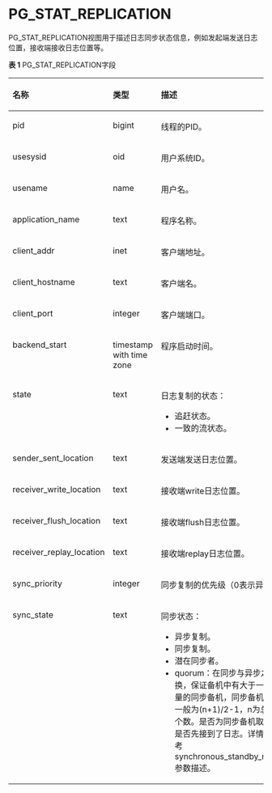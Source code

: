 # PG\_STAT\_REPLICATION<a name="ZH-CN_TOPIC_0289900612"></a>

PG\_STAT\_REPLICATION视图用于描述日志同步状态信息，例如发起端发送日志位置，接收端接收日志位置等。

**表 1**  PG\_STAT\_REPLICATION字段

<a name="zh-cn_topic_0283137065_zh-cn_topic_0237122450_zh-cn_topic_0059777909_tb2059cf057754a69bd7bdb1bea15c223"></a>
<table><thead align="left"><tr id="zh-cn_topic_0283137065_zh-cn_topic_0237122450_zh-cn_topic_0059777909_rec0f8202e1634adba102af8b58bfc358"><th class="cellrowborder" valign="top" width="31.453145314531454%" id="mcps1.2.4.1.1"><p id="zh-cn_topic_0283137065_zh-cn_topic_0237122450_zh-cn_topic_0059777909_afda49225861e4daba514b5919e904a4f"><a name="zh-cn_topic_0283137065_zh-cn_topic_0237122450_zh-cn_topic_0059777909_afda49225861e4daba514b5919e904a4f"></a><a name="zh-cn_topic_0283137065_zh-cn_topic_0237122450_zh-cn_topic_0059777909_afda49225861e4daba514b5919e904a4f"></a>名称</p>
</th>
<th class="cellrowborder" valign="top" width="35.21352135213521%" id="mcps1.2.4.1.2"><p id="zh-cn_topic_0283137065_zh-cn_topic_0237122450_zh-cn_topic_0059777909_af45105035a124cd593f8ca1a10d05f71"><a name="zh-cn_topic_0283137065_zh-cn_topic_0237122450_zh-cn_topic_0059777909_af45105035a124cd593f8ca1a10d05f71"></a><a name="zh-cn_topic_0283137065_zh-cn_topic_0237122450_zh-cn_topic_0059777909_af45105035a124cd593f8ca1a10d05f71"></a>类型</p>
</th>
<th class="cellrowborder" valign="top" width="33.33333333333333%" id="mcps1.2.4.1.3"><p id="zh-cn_topic_0283137065_zh-cn_topic_0237122450_zh-cn_topic_0059777909_a3108a1c0586c4fedb1ac59aca42e5c1c"><a name="zh-cn_topic_0283137065_zh-cn_topic_0237122450_zh-cn_topic_0059777909_a3108a1c0586c4fedb1ac59aca42e5c1c"></a><a name="zh-cn_topic_0283137065_zh-cn_topic_0237122450_zh-cn_topic_0059777909_a3108a1c0586c4fedb1ac59aca42e5c1c"></a>描述</p>
</th>
</tr>
</thead>
<tbody><tr id="zh-cn_topic_0283137065_zh-cn_topic_0237122450_zh-cn_topic_0059777909_rece4cfacac6447749d39ec30f0265d12"><td class="cellrowborder" valign="top" width="31.453145314531454%" headers="mcps1.2.4.1.1 "><p id="zh-cn_topic_0283137065_zh-cn_topic_0237122450_zh-cn_topic_0059777909_a3b4314b7c15646bcad697d28e70723b5"><a name="zh-cn_topic_0283137065_zh-cn_topic_0237122450_zh-cn_topic_0059777909_a3b4314b7c15646bcad697d28e70723b5"></a><a name="zh-cn_topic_0283137065_zh-cn_topic_0237122450_zh-cn_topic_0059777909_a3b4314b7c15646bcad697d28e70723b5"></a>pid</p>
</td>
<td class="cellrowborder" valign="top" width="35.21352135213521%" headers="mcps1.2.4.1.2 "><p id="zh-cn_topic_0283137065_zh-cn_topic_0237122450_zh-cn_topic_0059777909_a738e4c84b33a490d94dbbda0143bc99c"><a name="zh-cn_topic_0283137065_zh-cn_topic_0237122450_zh-cn_topic_0059777909_a738e4c84b33a490d94dbbda0143bc99c"></a><a name="zh-cn_topic_0283137065_zh-cn_topic_0237122450_zh-cn_topic_0059777909_a738e4c84b33a490d94dbbda0143bc99c"></a>bigint</p>
</td>
<td class="cellrowborder" valign="top" width="33.33333333333333%" headers="mcps1.2.4.1.3 "><p id="zh-cn_topic_0283137065_zh-cn_topic_0237122450_zh-cn_topic_0059777909_abd406f3b07794e6a98828003ad57d13e"><a name="zh-cn_topic_0283137065_zh-cn_topic_0237122450_zh-cn_topic_0059777909_abd406f3b07794e6a98828003ad57d13e"></a><a name="zh-cn_topic_0283137065_zh-cn_topic_0237122450_zh-cn_topic_0059777909_abd406f3b07794e6a98828003ad57d13e"></a>线程的PID。</p>
</td>
</tr>
<tr id="zh-cn_topic_0283137065_zh-cn_topic_0237122450_zh-cn_topic_0059777909_r244835adba7e43f38d87568ee95fc6da"><td class="cellrowborder" valign="top" width="31.453145314531454%" headers="mcps1.2.4.1.1 "><p id="zh-cn_topic_0283137065_zh-cn_topic_0237122450_zh-cn_topic_0059777909_a76ba59a3c23c498da84f2847b6176eb0"><a name="zh-cn_topic_0283137065_zh-cn_topic_0237122450_zh-cn_topic_0059777909_a76ba59a3c23c498da84f2847b6176eb0"></a><a name="zh-cn_topic_0283137065_zh-cn_topic_0237122450_zh-cn_topic_0059777909_a76ba59a3c23c498da84f2847b6176eb0"></a>usesysid</p>
</td>
<td class="cellrowborder" valign="top" width="35.21352135213521%" headers="mcps1.2.4.1.2 "><p id="zh-cn_topic_0283137065_zh-cn_topic_0237122450_zh-cn_topic_0059777909_ae69bb32849b447d1950993a8f0604e0a"><a name="zh-cn_topic_0283137065_zh-cn_topic_0237122450_zh-cn_topic_0059777909_ae69bb32849b447d1950993a8f0604e0a"></a><a name="zh-cn_topic_0283137065_zh-cn_topic_0237122450_zh-cn_topic_0059777909_ae69bb32849b447d1950993a8f0604e0a"></a>oid</p>
</td>
<td class="cellrowborder" valign="top" width="33.33333333333333%" headers="mcps1.2.4.1.3 "><p id="zh-cn_topic_0283137065_zh-cn_topic_0237122450_zh-cn_topic_0059777909_aa745eaddea5140e5a9d1391b2f7e5c8e"><a name="zh-cn_topic_0283137065_zh-cn_topic_0237122450_zh-cn_topic_0059777909_aa745eaddea5140e5a9d1391b2f7e5c8e"></a><a name="zh-cn_topic_0283137065_zh-cn_topic_0237122450_zh-cn_topic_0059777909_aa745eaddea5140e5a9d1391b2f7e5c8e"></a>用户系统ID。</p>
</td>
</tr>
<tr id="zh-cn_topic_0283137065_zh-cn_topic_0237122450_zh-cn_topic_0059777909_rdb475d17bdf041dd819f0a4bd313e507"><td class="cellrowborder" valign="top" width="31.453145314531454%" headers="mcps1.2.4.1.1 "><p id="zh-cn_topic_0283137065_zh-cn_topic_0237122450_zh-cn_topic_0059777909_a4b8f045679004a60bfd6a5e6cd785146"><a name="zh-cn_topic_0283137065_zh-cn_topic_0237122450_zh-cn_topic_0059777909_a4b8f045679004a60bfd6a5e6cd785146"></a><a name="zh-cn_topic_0283137065_zh-cn_topic_0237122450_zh-cn_topic_0059777909_a4b8f045679004a60bfd6a5e6cd785146"></a>usename</p>
</td>
<td class="cellrowborder" valign="top" width="35.21352135213521%" headers="mcps1.2.4.1.2 "><p id="zh-cn_topic_0283137065_zh-cn_topic_0237122450_zh-cn_topic_0059777909_a0555cd8e62214cbca46084ccb49936e4"><a name="zh-cn_topic_0283137065_zh-cn_topic_0237122450_zh-cn_topic_0059777909_a0555cd8e62214cbca46084ccb49936e4"></a><a name="zh-cn_topic_0283137065_zh-cn_topic_0237122450_zh-cn_topic_0059777909_a0555cd8e62214cbca46084ccb49936e4"></a>name</p>
</td>
<td class="cellrowborder" valign="top" width="33.33333333333333%" headers="mcps1.2.4.1.3 "><p id="zh-cn_topic_0283137065_zh-cn_topic_0237122450_zh-cn_topic_0059777909_af86c950a30e348db818578680c1e2c1b"><a name="zh-cn_topic_0283137065_zh-cn_topic_0237122450_zh-cn_topic_0059777909_af86c950a30e348db818578680c1e2c1b"></a><a name="zh-cn_topic_0283137065_zh-cn_topic_0237122450_zh-cn_topic_0059777909_af86c950a30e348db818578680c1e2c1b"></a>用户名。</p>
</td>
</tr>
<tr id="zh-cn_topic_0283137065_zh-cn_topic_0237122450_zh-cn_topic_0059777909_rb38ccc5dd51a41068d8411325bfa2557"><td class="cellrowborder" valign="top" width="31.453145314531454%" headers="mcps1.2.4.1.1 "><p id="zh-cn_topic_0283137065_zh-cn_topic_0237122450_zh-cn_topic_0059777909_a6314f1b58f42494caa1da6eddff65e8a"><a name="zh-cn_topic_0283137065_zh-cn_topic_0237122450_zh-cn_topic_0059777909_a6314f1b58f42494caa1da6eddff65e8a"></a><a name="zh-cn_topic_0283137065_zh-cn_topic_0237122450_zh-cn_topic_0059777909_a6314f1b58f42494caa1da6eddff65e8a"></a>application_name</p>
</td>
<td class="cellrowborder" valign="top" width="35.21352135213521%" headers="mcps1.2.4.1.2 "><p id="zh-cn_topic_0283137065_zh-cn_topic_0237122450_zh-cn_topic_0059777909_abdcba94d8c0a4a7cb16760c3798ebf1e"><a name="zh-cn_topic_0283137065_zh-cn_topic_0237122450_zh-cn_topic_0059777909_abdcba94d8c0a4a7cb16760c3798ebf1e"></a><a name="zh-cn_topic_0283137065_zh-cn_topic_0237122450_zh-cn_topic_0059777909_abdcba94d8c0a4a7cb16760c3798ebf1e"></a>text</p>
</td>
<td class="cellrowborder" valign="top" width="33.33333333333333%" headers="mcps1.2.4.1.3 "><p id="zh-cn_topic_0283137065_zh-cn_topic_0237122450_zh-cn_topic_0059777909_a18bc938a742945a78900807b57a53858"><a name="zh-cn_topic_0283137065_zh-cn_topic_0237122450_zh-cn_topic_0059777909_a18bc938a742945a78900807b57a53858"></a><a name="zh-cn_topic_0283137065_zh-cn_topic_0237122450_zh-cn_topic_0059777909_a18bc938a742945a78900807b57a53858"></a>程序名称。</p>
</td>
</tr>
<tr id="zh-cn_topic_0283137065_zh-cn_topic_0237122450_zh-cn_topic_0059777909_r4566bfb6ae7a49019bc3cb84ef1f90ae"><td class="cellrowborder" valign="top" width="31.453145314531454%" headers="mcps1.2.4.1.1 "><p id="zh-cn_topic_0283137065_zh-cn_topic_0237122450_zh-cn_topic_0059777909_a98dab7602b45485db5a452ac211bfd61"><a name="zh-cn_topic_0283137065_zh-cn_topic_0237122450_zh-cn_topic_0059777909_a98dab7602b45485db5a452ac211bfd61"></a><a name="zh-cn_topic_0283137065_zh-cn_topic_0237122450_zh-cn_topic_0059777909_a98dab7602b45485db5a452ac211bfd61"></a>client_addr</p>
</td>
<td class="cellrowborder" valign="top" width="35.21352135213521%" headers="mcps1.2.4.1.2 "><p id="zh-cn_topic_0283137065_zh-cn_topic_0237122450_zh-cn_topic_0059777909_a2d7bdfd324c6426cafb28667c406ecd1"><a name="zh-cn_topic_0283137065_zh-cn_topic_0237122450_zh-cn_topic_0059777909_a2d7bdfd324c6426cafb28667c406ecd1"></a><a name="zh-cn_topic_0283137065_zh-cn_topic_0237122450_zh-cn_topic_0059777909_a2d7bdfd324c6426cafb28667c406ecd1"></a>inet</p>
</td>
<td class="cellrowborder" valign="top" width="33.33333333333333%" headers="mcps1.2.4.1.3 "><p id="zh-cn_topic_0283137065_zh-cn_topic_0237122450_zh-cn_topic_0059777909_ab935581a024744c4a4be43ea481dd625"><a name="zh-cn_topic_0283137065_zh-cn_topic_0237122450_zh-cn_topic_0059777909_ab935581a024744c4a4be43ea481dd625"></a><a name="zh-cn_topic_0283137065_zh-cn_topic_0237122450_zh-cn_topic_0059777909_ab935581a024744c4a4be43ea481dd625"></a>客户端地址。</p>
</td>
</tr>
<tr id="zh-cn_topic_0283137065_zh-cn_topic_0237122450_zh-cn_topic_0059777909_r939555bb4dc840aabbad5bad079a13ef"><td class="cellrowborder" valign="top" width="31.453145314531454%" headers="mcps1.2.4.1.1 "><p id="zh-cn_topic_0283137065_zh-cn_topic_0237122450_zh-cn_topic_0059777909_a495e4fd50c084d2abd096f55580fac38"><a name="zh-cn_topic_0283137065_zh-cn_topic_0237122450_zh-cn_topic_0059777909_a495e4fd50c084d2abd096f55580fac38"></a><a name="zh-cn_topic_0283137065_zh-cn_topic_0237122450_zh-cn_topic_0059777909_a495e4fd50c084d2abd096f55580fac38"></a>client_hostname</p>
</td>
<td class="cellrowborder" valign="top" width="35.21352135213521%" headers="mcps1.2.4.1.2 "><p id="zh-cn_topic_0283137065_zh-cn_topic_0237122450_zh-cn_topic_0059777909_a078b223106894668a2a7caac31be4fc0"><a name="zh-cn_topic_0283137065_zh-cn_topic_0237122450_zh-cn_topic_0059777909_a078b223106894668a2a7caac31be4fc0"></a><a name="zh-cn_topic_0283137065_zh-cn_topic_0237122450_zh-cn_topic_0059777909_a078b223106894668a2a7caac31be4fc0"></a>text</p>
</td>
<td class="cellrowborder" valign="top" width="33.33333333333333%" headers="mcps1.2.4.1.3 "><p id="zh-cn_topic_0283137065_zh-cn_topic_0237122450_zh-cn_topic_0059777909_a506c09d815484c299a761eb6365cd49a"><a name="zh-cn_topic_0283137065_zh-cn_topic_0237122450_zh-cn_topic_0059777909_a506c09d815484c299a761eb6365cd49a"></a><a name="zh-cn_topic_0283137065_zh-cn_topic_0237122450_zh-cn_topic_0059777909_a506c09d815484c299a761eb6365cd49a"></a>客户端名。</p>
</td>
</tr>
<tr id="zh-cn_topic_0283137065_zh-cn_topic_0237122450_zh-cn_topic_0059777909_rfc9acdd1a6634b78800566a80f65f0e7"><td class="cellrowborder" valign="top" width="31.453145314531454%" headers="mcps1.2.4.1.1 "><p id="zh-cn_topic_0283137065_zh-cn_topic_0237122450_zh-cn_topic_0059777909_a975c2352830d4ca5acbbb68222bf50d7"><a name="zh-cn_topic_0283137065_zh-cn_topic_0237122450_zh-cn_topic_0059777909_a975c2352830d4ca5acbbb68222bf50d7"></a><a name="zh-cn_topic_0283137065_zh-cn_topic_0237122450_zh-cn_topic_0059777909_a975c2352830d4ca5acbbb68222bf50d7"></a>client_port</p>
</td>
<td class="cellrowborder" valign="top" width="35.21352135213521%" headers="mcps1.2.4.1.2 "><p id="zh-cn_topic_0283137065_zh-cn_topic_0237122450_zh-cn_topic_0059777909_a437cd84c0e7c4118b8413e29c816a6be"><a name="zh-cn_topic_0283137065_zh-cn_topic_0237122450_zh-cn_topic_0059777909_a437cd84c0e7c4118b8413e29c816a6be"></a><a name="zh-cn_topic_0283137065_zh-cn_topic_0237122450_zh-cn_topic_0059777909_a437cd84c0e7c4118b8413e29c816a6be"></a>integer</p>
</td>
<td class="cellrowborder" valign="top" width="33.33333333333333%" headers="mcps1.2.4.1.3 "><p id="zh-cn_topic_0283137065_zh-cn_topic_0237122450_zh-cn_topic_0059777909_aefc17abea15c42178172f3dce48c1e59"><a name="zh-cn_topic_0283137065_zh-cn_topic_0237122450_zh-cn_topic_0059777909_aefc17abea15c42178172f3dce48c1e59"></a><a name="zh-cn_topic_0283137065_zh-cn_topic_0237122450_zh-cn_topic_0059777909_aefc17abea15c42178172f3dce48c1e59"></a>客户端端口。</p>
</td>
</tr>
<tr id="zh-cn_topic_0283137065_zh-cn_topic_0237122450_zh-cn_topic_0059777909_ra5aeee34a0b24d4fb4efa668169698f8"><td class="cellrowborder" valign="top" width="31.453145314531454%" headers="mcps1.2.4.1.1 "><p id="zh-cn_topic_0283137065_zh-cn_topic_0237122450_zh-cn_topic_0059777909_acd75d164a72c4bf2bbf1ed2d0cb94aee"><a name="zh-cn_topic_0283137065_zh-cn_topic_0237122450_zh-cn_topic_0059777909_acd75d164a72c4bf2bbf1ed2d0cb94aee"></a><a name="zh-cn_topic_0283137065_zh-cn_topic_0237122450_zh-cn_topic_0059777909_acd75d164a72c4bf2bbf1ed2d0cb94aee"></a>backend_start</p>
</td>
<td class="cellrowborder" valign="top" width="35.21352135213521%" headers="mcps1.2.4.1.2 "><p id="zh-cn_topic_0283137065_zh-cn_topic_0237122450_zh-cn_topic_0059777909_a9002ee8fc4b64f3d812a7c1e98cef6d0"><a name="zh-cn_topic_0283137065_zh-cn_topic_0237122450_zh-cn_topic_0059777909_a9002ee8fc4b64f3d812a7c1e98cef6d0"></a><a name="zh-cn_topic_0283137065_zh-cn_topic_0237122450_zh-cn_topic_0059777909_a9002ee8fc4b64f3d812a7c1e98cef6d0"></a>timestamp with time zone</p>
</td>
<td class="cellrowborder" valign="top" width="33.33333333333333%" headers="mcps1.2.4.1.3 "><p id="zh-cn_topic_0283137065_zh-cn_topic_0237122450_zh-cn_topic_0059777909_a4483f1dcb1c74dbcacd16a9bf69bfae0"><a name="zh-cn_topic_0283137065_zh-cn_topic_0237122450_zh-cn_topic_0059777909_a4483f1dcb1c74dbcacd16a9bf69bfae0"></a><a name="zh-cn_topic_0283137065_zh-cn_topic_0237122450_zh-cn_topic_0059777909_a4483f1dcb1c74dbcacd16a9bf69bfae0"></a>程序启动时间。</p>
</td>
</tr>
<tr id="zh-cn_topic_0283137065_zh-cn_topic_0237122450_zh-cn_topic_0059777909_r212d8e2b35a24b2b828761a40521149e"><td class="cellrowborder" valign="top" width="31.453145314531454%" headers="mcps1.2.4.1.1 "><p id="zh-cn_topic_0283137065_zh-cn_topic_0237122450_zh-cn_topic_0059777909_a46715c096fbc4892900996f285a50cfb"><a name="zh-cn_topic_0283137065_zh-cn_topic_0237122450_zh-cn_topic_0059777909_a46715c096fbc4892900996f285a50cfb"></a><a name="zh-cn_topic_0283137065_zh-cn_topic_0237122450_zh-cn_topic_0059777909_a46715c096fbc4892900996f285a50cfb"></a>state</p>
</td>
<td class="cellrowborder" valign="top" width="35.21352135213521%" headers="mcps1.2.4.1.2 "><p id="zh-cn_topic_0283137065_zh-cn_topic_0237122450_zh-cn_topic_0059777909_a0c770a2371b14390bfdf09407f09810f"><a name="zh-cn_topic_0283137065_zh-cn_topic_0237122450_zh-cn_topic_0059777909_a0c770a2371b14390bfdf09407f09810f"></a><a name="zh-cn_topic_0283137065_zh-cn_topic_0237122450_zh-cn_topic_0059777909_a0c770a2371b14390bfdf09407f09810f"></a>text</p>
</td>
<td class="cellrowborder" valign="top" width="33.33333333333333%" headers="mcps1.2.4.1.3 "><p id="zh-cn_topic_0283137065_p16270641135419"><a name="zh-cn_topic_0283137065_p16270641135419"></a><a name="zh-cn_topic_0283137065_p16270641135419"></a>日志复制的状态：</p>
<a name="zh-cn_topic_0283137065_ul158009492546"></a><a name="zh-cn_topic_0283137065_ul158009492546"></a><ul id="zh-cn_topic_0283137065_ul158009492546"><li>追赶状态。</li><li>一致的流状态。</li></ul>
</td>
</tr>
<tr id="zh-cn_topic_0283137065_zh-cn_topic_0237122450_zh-cn_topic_0059777909_r9dd8b3fefc7e416d8ef895fc9d8ad0a1"><td class="cellrowborder" valign="top" width="31.453145314531454%" headers="mcps1.2.4.1.1 "><p id="zh-cn_topic_0283137065_zh-cn_topic_0237122450_zh-cn_topic_0059777909_a3d614dcbe4fb430887ea7f4eb8224aad"><a name="zh-cn_topic_0283137065_zh-cn_topic_0237122450_zh-cn_topic_0059777909_a3d614dcbe4fb430887ea7f4eb8224aad"></a><a name="zh-cn_topic_0283137065_zh-cn_topic_0237122450_zh-cn_topic_0059777909_a3d614dcbe4fb430887ea7f4eb8224aad"></a>sender_sent_location</p>
</td>
<td class="cellrowborder" valign="top" width="35.21352135213521%" headers="mcps1.2.4.1.2 "><p id="zh-cn_topic_0283137065_zh-cn_topic_0237122450_zh-cn_topic_0059777909_a728e9c07c67c44e7b063419ff5c807f1"><a name="zh-cn_topic_0283137065_zh-cn_topic_0237122450_zh-cn_topic_0059777909_a728e9c07c67c44e7b063419ff5c807f1"></a><a name="zh-cn_topic_0283137065_zh-cn_topic_0237122450_zh-cn_topic_0059777909_a728e9c07c67c44e7b063419ff5c807f1"></a>text</p>
</td>
<td class="cellrowborder" valign="top" width="33.33333333333333%" headers="mcps1.2.4.1.3 "><p id="zh-cn_topic_0283137065_zh-cn_topic_0237122450_zh-cn_topic_0059777909_ab5dce055e0304c94b6340d8f75515b95"><a name="zh-cn_topic_0283137065_zh-cn_topic_0237122450_zh-cn_topic_0059777909_ab5dce055e0304c94b6340d8f75515b95"></a><a name="zh-cn_topic_0283137065_zh-cn_topic_0237122450_zh-cn_topic_0059777909_ab5dce055e0304c94b6340d8f75515b95"></a>发送端发送日志位置。</p>
</td>
</tr>
<tr id="zh-cn_topic_0283137065_zh-cn_topic_0237122450_zh-cn_topic_0059777909_r8dc1a9a8ea0d4003a41e1cdb1b014e6a"><td class="cellrowborder" valign="top" width="31.453145314531454%" headers="mcps1.2.4.1.1 "><p id="zh-cn_topic_0283137065_zh-cn_topic_0237122450_zh-cn_topic_0059777909_a787ce25144014f5a9e36b0b0b6623ff2"><a name="zh-cn_topic_0283137065_zh-cn_topic_0237122450_zh-cn_topic_0059777909_a787ce25144014f5a9e36b0b0b6623ff2"></a><a name="zh-cn_topic_0283137065_zh-cn_topic_0237122450_zh-cn_topic_0059777909_a787ce25144014f5a9e36b0b0b6623ff2"></a>receiver_write_location</p>
</td>
<td class="cellrowborder" valign="top" width="35.21352135213521%" headers="mcps1.2.4.1.2 "><p id="zh-cn_topic_0283137065_zh-cn_topic_0237122450_zh-cn_topic_0059777909_a02da915ce8c4485da37edd1e55ad35a8"><a name="zh-cn_topic_0283137065_zh-cn_topic_0237122450_zh-cn_topic_0059777909_a02da915ce8c4485da37edd1e55ad35a8"></a><a name="zh-cn_topic_0283137065_zh-cn_topic_0237122450_zh-cn_topic_0059777909_a02da915ce8c4485da37edd1e55ad35a8"></a>text</p>
</td>
<td class="cellrowborder" valign="top" width="33.33333333333333%" headers="mcps1.2.4.1.3 "><p id="zh-cn_topic_0283137065_zh-cn_topic_0237122450_zh-cn_topic_0059777909_ac5e7287e53a94633b42a35107abca5c7"><a name="zh-cn_topic_0283137065_zh-cn_topic_0237122450_zh-cn_topic_0059777909_ac5e7287e53a94633b42a35107abca5c7"></a><a name="zh-cn_topic_0283137065_zh-cn_topic_0237122450_zh-cn_topic_0059777909_ac5e7287e53a94633b42a35107abca5c7"></a>接收端write日志位置。</p>
</td>
</tr>
<tr id="zh-cn_topic_0283137065_zh-cn_topic_0237122450_zh-cn_topic_0059777909_r5fbe693b21b447d88fafcd84fee88156"><td class="cellrowborder" valign="top" width="31.453145314531454%" headers="mcps1.2.4.1.1 "><p id="zh-cn_topic_0283137065_zh-cn_topic_0237122450_zh-cn_topic_0059777909_af373cada59c04e369d08d608299b9e73"><a name="zh-cn_topic_0283137065_zh-cn_topic_0237122450_zh-cn_topic_0059777909_af373cada59c04e369d08d608299b9e73"></a><a name="zh-cn_topic_0283137065_zh-cn_topic_0237122450_zh-cn_topic_0059777909_af373cada59c04e369d08d608299b9e73"></a>receiver_flush_location</p>
</td>
<td class="cellrowborder" valign="top" width="35.21352135213521%" headers="mcps1.2.4.1.2 "><p id="zh-cn_topic_0283137065_zh-cn_topic_0237122450_zh-cn_topic_0059777909_af4b412e161fc496e928f65a6fec71491"><a name="zh-cn_topic_0283137065_zh-cn_topic_0237122450_zh-cn_topic_0059777909_af4b412e161fc496e928f65a6fec71491"></a><a name="zh-cn_topic_0283137065_zh-cn_topic_0237122450_zh-cn_topic_0059777909_af4b412e161fc496e928f65a6fec71491"></a>text</p>
</td>
<td class="cellrowborder" valign="top" width="33.33333333333333%" headers="mcps1.2.4.1.3 "><p id="zh-cn_topic_0283137065_zh-cn_topic_0237122450_zh-cn_topic_0059777909_a6c3064469b4a4dbd89334efd5617089f"><a name="zh-cn_topic_0283137065_zh-cn_topic_0237122450_zh-cn_topic_0059777909_a6c3064469b4a4dbd89334efd5617089f"></a><a name="zh-cn_topic_0283137065_zh-cn_topic_0237122450_zh-cn_topic_0059777909_a6c3064469b4a4dbd89334efd5617089f"></a>接收端flush日志位置。</p>
</td>
</tr>
<tr id="zh-cn_topic_0283137065_zh-cn_topic_0237122450_zh-cn_topic_0059777909_re8faabc050bc4c9db183853d8094ecfa"><td class="cellrowborder" valign="top" width="31.453145314531454%" headers="mcps1.2.4.1.1 "><p id="zh-cn_topic_0283137065_zh-cn_topic_0237122450_zh-cn_topic_0059777909_aa049398ac690437cbe02ca34db5dabe6"><a name="zh-cn_topic_0283137065_zh-cn_topic_0237122450_zh-cn_topic_0059777909_aa049398ac690437cbe02ca34db5dabe6"></a><a name="zh-cn_topic_0283137065_zh-cn_topic_0237122450_zh-cn_topic_0059777909_aa049398ac690437cbe02ca34db5dabe6"></a>receiver_replay_location</p>
</td>
<td class="cellrowborder" valign="top" width="35.21352135213521%" headers="mcps1.2.4.1.2 "><p id="zh-cn_topic_0283137065_zh-cn_topic_0237122450_zh-cn_topic_0059777909_a4ebf28e34eb34d52bf6ed969e2504239"><a name="zh-cn_topic_0283137065_zh-cn_topic_0237122450_zh-cn_topic_0059777909_a4ebf28e34eb34d52bf6ed969e2504239"></a><a name="zh-cn_topic_0283137065_zh-cn_topic_0237122450_zh-cn_topic_0059777909_a4ebf28e34eb34d52bf6ed969e2504239"></a>text</p>
</td>
<td class="cellrowborder" valign="top" width="33.33333333333333%" headers="mcps1.2.4.1.3 "><p id="zh-cn_topic_0283137065_zh-cn_topic_0237122450_zh-cn_topic_0059777909_a3426fb2ac2824cbf8d07df6f9f77d332"><a name="zh-cn_topic_0283137065_zh-cn_topic_0237122450_zh-cn_topic_0059777909_a3426fb2ac2824cbf8d07df6f9f77d332"></a><a name="zh-cn_topic_0283137065_zh-cn_topic_0237122450_zh-cn_topic_0059777909_a3426fb2ac2824cbf8d07df6f9f77d332"></a>接收端replay日志位置。</p>
</td>
</tr>
<tr id="zh-cn_topic_0283137065_zh-cn_topic_0237122450_zh-cn_topic_0059777909_rf2ae8a994a814638a0f1bfe486c53c63"><td class="cellrowborder" valign="top" width="31.453145314531454%" headers="mcps1.2.4.1.1 "><p id="zh-cn_topic_0283137065_zh-cn_topic_0237122450_zh-cn_topic_0059777909_aa2c809e00ee441af9a4372fcbb4859ed"><a name="zh-cn_topic_0283137065_zh-cn_topic_0237122450_zh-cn_topic_0059777909_aa2c809e00ee441af9a4372fcbb4859ed"></a><a name="zh-cn_topic_0283137065_zh-cn_topic_0237122450_zh-cn_topic_0059777909_aa2c809e00ee441af9a4372fcbb4859ed"></a>sync_priority</p>
</td>
<td class="cellrowborder" valign="top" width="35.21352135213521%" headers="mcps1.2.4.1.2 "><p id="zh-cn_topic_0283137065_zh-cn_topic_0237122450_zh-cn_topic_0059777909_a36e795fdc9ec4ceaa13c4f85b2b9e05a"><a name="zh-cn_topic_0283137065_zh-cn_topic_0237122450_zh-cn_topic_0059777909_a36e795fdc9ec4ceaa13c4f85b2b9e05a"></a><a name="zh-cn_topic_0283137065_zh-cn_topic_0237122450_zh-cn_topic_0059777909_a36e795fdc9ec4ceaa13c4f85b2b9e05a"></a>integer</p>
</td>
<td class="cellrowborder" valign="top" width="33.33333333333333%" headers="mcps1.2.4.1.3 "><p id="zh-cn_topic_0283137065_zh-cn_topic_0237122450_zh-cn_topic_0059777909_aac6508a0408d4120a54db22b7ab87602"><a name="zh-cn_topic_0283137065_zh-cn_topic_0237122450_zh-cn_topic_0059777909_aac6508a0408d4120a54db22b7ab87602"></a><a name="zh-cn_topic_0283137065_zh-cn_topic_0237122450_zh-cn_topic_0059777909_aac6508a0408d4120a54db22b7ab87602"></a>同步复制的优先级（0表示异步）。</p>
</td>
</tr>
<tr id="zh-cn_topic_0283137065_zh-cn_topic_0237122450_zh-cn_topic_0059777909_rce34dac3a7954e9e96e2697003523b88"><td class="cellrowborder" valign="top" width="31.453145314531454%" headers="mcps1.2.4.1.1 "><p id="zh-cn_topic_0283137065_zh-cn_topic_0237122450_zh-cn_topic_0059777909_af6032514b9304fe68c80e7f76bc86dad"><a name="zh-cn_topic_0283137065_zh-cn_topic_0237122450_zh-cn_topic_0059777909_af6032514b9304fe68c80e7f76bc86dad"></a><a name="zh-cn_topic_0283137065_zh-cn_topic_0237122450_zh-cn_topic_0059777909_af6032514b9304fe68c80e7f76bc86dad"></a>sync_state</p>
</td>
<td class="cellrowborder" valign="top" width="35.21352135213521%" headers="mcps1.2.4.1.2 "><p id="zh-cn_topic_0283137065_zh-cn_topic_0237122450_zh-cn_topic_0059777909_abd2b323ebb04401c8a1b7d6ed6ec363b"><a name="zh-cn_topic_0283137065_zh-cn_topic_0237122450_zh-cn_topic_0059777909_abd2b323ebb04401c8a1b7d6ed6ec363b"></a><a name="zh-cn_topic_0283137065_zh-cn_topic_0237122450_zh-cn_topic_0059777909_abd2b323ebb04401c8a1b7d6ed6ec363b"></a>text</p>
</td>
<td class="cellrowborder" valign="top" width="33.33333333333333%" headers="mcps1.2.4.1.3 "><p id="zh-cn_topic_0283137065_p1654561565417"><a name="zh-cn_topic_0283137065_p1654561565417"></a><a name="zh-cn_topic_0283137065_p1654561565417"></a>同步状态：</p>
<a name="zh-cn_topic_0283137065_ul8410419125415"></a><a name="zh-cn_topic_0283137065_ul8410419125415"></a><ul id="zh-cn_topic_0283137065_ul8410419125415"><li>异步复制。</li><li>同步复制。</li><li>潜在同步者。</li><li>quorum：在同步与异步之间切换，保证备机中有大于一定数量的同步备机，同步备机数量一般为(n+1)/2-1，n为总副本个数。是否为同步备机取决于是否先接到了日志。详情可参考synchronous_standby_names参数描述。</li></ul>
</td>
</tr>
</tbody>
</table>


